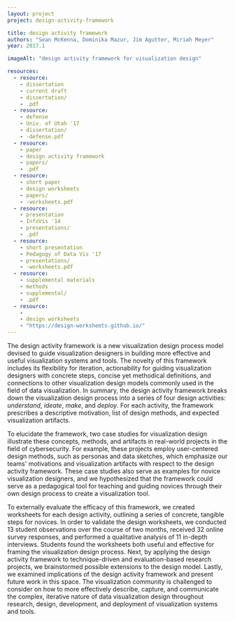 ```yaml
---
layout: project
project: design-activity-framework

title: design activity framework
authors: "Sean McKenna, Dominika Mazur, Jim Agutter, Miriah Meyer"
year: 2017.1

imageAlt: "design activity framework for visualization design"

resources:
  - resource:
    - dissertation
    - current draft
    - dissertation/
    - .pdf
  - resource:
    - defense
    - Univ. of Utah '17
    - dissertation/
    - -defense.pdf
  - resource:
    - paper
    - design activity framework
    - papers/
    - .pdf
  - resource:
    - short paper
    - design worksheets
    - papers/
    - -worksheets.pdf
  - resource:
    - presentation
    - InfoVis '14
    - presentations/
    - .pdf
  - resource:
    - short presentation
    - Pedagogy of Data Vis '17
    - presentations/
    - -worksheets.pdf
  - resource:
    - supplemental materials
    - methods
    - supplemental/
    - .pdf
  - resource:
    - 
    - design worksheets
    - "https://design-worksheets.github.io/"
---
```



The design activity framework is a new visualization design process model
devised to guide visualization designers in building more effective and useful
visualization systems and tools. The novelty of this framework includes its
flexibility for iteration, actionability for guiding visualization designers
with concrete steps, concise yet methodical definitions, and connections to
other visualization design models commonly used in the field of data
visualization. In summary, the design activity framework breaks down the
visualization design process into a series of four design activities:
_understand_, _ideate_, _make_, and _deploy_. For each activity, the framework
prescribes a descriptive motivation, list of design methods, and expected
visualization artifacts.


To elucidate the framework, two case studies for visualization design illustrate
these concepts, methods, and artifacts in real-world projects in the field of
cybersecurity. For example, these projects employ user-centered design methods,
such as personas and data sketches, which emphasize our teams' motivations and
visualization artifacts with respect to the design activity framework. These
case studies also serve as examples for novice visualization designers, and we
hypothesized that the framework could serve as a pedagogical tool for teaching
and guiding novices through their own design process to create a visualization
tool.


To externally evaluate the efficacy of this framework, we created worksheets for
each design activity, outlining a series of concrete, tangible steps for
novices. In order to validate the design worksheets, we conducted 13 student
observations over the course of two months, received 32 online survey responses,
and performed a qualitative analysis of 11 in-depth interviews. Students found
the worksheets both useful and effective for framing the visualization design
process. Next, by applying the design activity framework to technique-driven and
evaluation-based research projects, we brainstormed possible extensions to the
design model. Lastly, we examined implications of the design activity framework
and present future work in this space. The visualization community is challenged
to consider on how to more effectively describe, capture, and communicate the
complex, iterative nature of data visualization design throughout research,
design, development, and deployment of visualization systems and tools.

